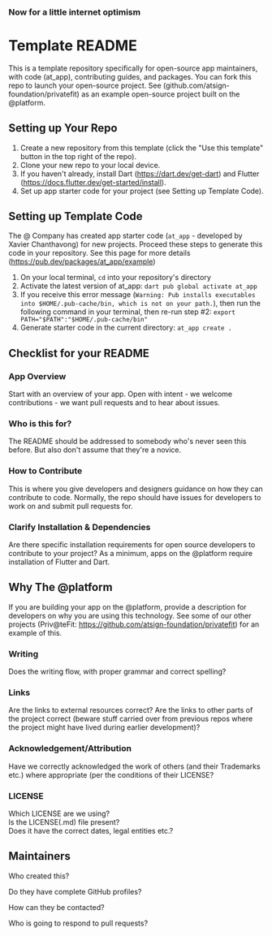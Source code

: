 ### Now for a little internet optimism

# Template README
This is a template repository specifically for open-source app maintainers, with code (at_app), contributing guides, and packages. You can fork this repo to launch your open-source project. See (github.com/atsign-foundation/privatefit) as an example open-source project built on the @platform.


## Setting up Your Repo
1. Create a new repository from this template (click the "Use this template" button in the top right of the repo).
2. Clone your new repo to your local device.
3. If you haven't already, install Dart (https://dart.dev/get-dart) and Flutter (https://docs.flutter.dev/get-started/install).
4. Set up app starter code for your project (see Setting up Template Code).

## Setting up Template Code
The @ Company has created app starter code (`at_app` - developed by Xavier Chanthavong) for new projects. Proceed these steps to generate this code in your repository. See this page for more details (https://pub.dev/packages/at_app/example)
1. On your local terminal, `cd` into your repository's directory
2. Activate the latest version of at_app: `dart pub global activate at_app`
3. If you receive this error message (`Warning: Pub installs executables into $HOME/.pub-cache/bin, which is not on your path.`), then run the following command in your terminal, then re-run step #2: `export PATH="$PATH":"$HOME/.pub-cache/bin"`
4. Generate starter code in the current directory: `at_app create .`



## Checklist for your README

### App Overview
Start with an overview of your app. Open with intent - we welcome contributions - we want pull requests and to hear about issues.

### Who is this for?
The README should be addressed to somebody who's never seen this before.
But also don't assume that they're a novice.

### How to Contribute
This is where you give developers and designers guidance on how they can contribute to code. Normally, the repo should have issues for developers to work on and submit pull requests for.

### Clarify Installation & Dependencies
Are there specific installation requirements for open source developers to contribute to your project? As a minimum, apps on the @platform require installation of Flutter and Dart. 

## Why The @platform
If you are building your app on the @platform, provide a description for developers on why you are using this technology. See some of our other projects (Priv@teFit: https://github.com/atsign-foundation/privatefit) for an example of this.

### Writing

Does the writing flow, with proper grammar and correct spelling?

### Links

Are the links to external resources correct?
Are the links to other parts of the project correct
(beware stuff carried over from previous repos where the
project might have lived during earlier development)?


### Acknowledgement/Attribution

Have we correctly acknowledged the work of others (and their Trademarks etc.)
where appropriate (per the conditions of their LICENSE?

### LICENSE

Which LICENSE are we using?  
Is the LICENSE(.md) file present?  
Does it have the correct dates, legal entities etc.?

## Maintainers

Who created this?  

Do they have complete GitHub profiles?  

How can they be contacted?  

Who is going to respond to pull requests?  

